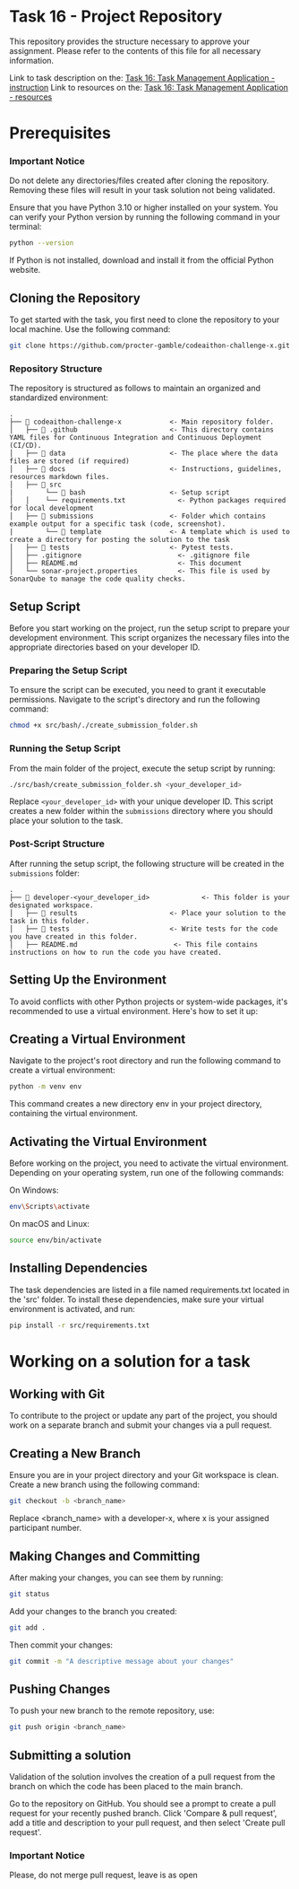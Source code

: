 # Task 16 - Project Repository

This repository provides the structure necessary to approve your assignment. Please refer to the contents of this file for all necessary information.

Link to task description on the: [Task 16: Task Management Application - instruction](docs/instructions.md)
Link to resources on the: [Task 16: Task Management Application - resources](docs/resources.md)

# Prerequisites

### Important Notice

Do not delete any directories/files created after cloning the repository. Removing these files will result in your task solution not being validated.

Ensure that you have Python 3.10 or higher installed on your system. You can verify your Python version by running the following command in your terminal:

```bash
python --version
```

If Python is not installed, download and install it from the official Python website.

## Cloning the Repository

To get started with the task, you first need to clone the repository to your local machine. Use the following command:

```bash
git clone https://github.com/procter-gamble/codeaithon-challenge-x.git
```

### Repository Structure

The repository is structured as follows to maintain an organized and standardized environment:

```
.
├── 📂 codeaithon-challenge-x            <- Main repository folder.
│   ├── 📂 .github                       <- This directory contains YAML files for Continuous Integration and Continuous Deployment (CI/CD).
│   ├── 📂 data                          <- The place where the data files are stored (if required)
│   ├── 📂 docs                          <- Instructions, guidelines, resources markdown files.
│   ├── 📂 src
|        └── 📂 bash                     <- Setup script
│   │    └── requirements.txt             <- Python packages required for local development
│   ├── 📂 submissions                   <- Folder which contains example output for a specific task (code, screenshot).
|        └── 📂 template                 <- A template which is used to create a directory for posting the solution to the task
│   ├── 📂 tests                         <- Pytest tests.
│   ├── .gitignore                        <- .gitignore file
│   ├── README.md                         <- This document
│   └── sonar-project.properties          <- This file is used by SonarQube to manage the code quality checks.
```

## Setup Script

Before you start working on the project, run the setup script to prepare your development environment. This script organizes the necessary files into the appropriate directories based on your developer ID.

### Preparing the Setup Script

To ensure the script can be executed, you need to grant it executable permissions. Navigate to the script's directory and run the following command:

```bash
chmod +x src/bash/./create_submission_folder.sh
```

### Running the Setup Script

From the main folder of the project, execute the setup script by running:

```bash
./src/bash/create_submission_folder.sh <your_developer_id>
```

Replace `<your_developer_id>` with your unique developer ID. This script creates a new folder within the `submissions` directory where you should place your solution to the task.

### Post-Script Structure

After running the setup script, the following structure will be created in the `submissions` folder:

```
.
├── 📂 developer-<your_developer_id>             <- This folder is your designated workspace.
│   ├── 📂 results                       <- Place your solution to the task in this folder.
│   ├── 📂 tests                         <- Write tests for the code you have created in this folder.
│   ├── README.md                        <- This file contains instructions on how to run the code you have created.
```

## Setting Up the Environment

To avoid conflicts with other Python projects or system-wide packages, it's recommended to use a virtual environment. Here's how to set it up:

## Creating a Virtual Environment

Navigate to the project's root directory and run the following command to create a virtual environment:

```bash
python -m venv env
```

This command creates a new directory env in your project directory, containing the virtual environment.

## Activating the Virtual Environment

Before working on the project, you need to activate the virtual environment. Depending on your operating system, run one of the following commands:

On Windows:

```bash
env\Scripts\activate
```

On macOS and Linux:

```bash
source env/bin/activate
```

## Installing Dependencies

The task dependencies are listed in a file named requirements.txt located in the 'src' folder. To install these dependencies, make sure your virtual environment is activated, and run:

```bash
pip install -r src/requirements.txt
```

# Working on a solution for a task

## Working with Git

To contribute to the project or update any part of the project, you should work on a separate branch and submit your changes via a pull request.

## Creating a New Branch

Ensure you are in your project directory and your Git workspace is clean. Create a new branch using the following command:

```bash
git checkout -b <branch_name>
```

Replace <branch_name> with a developer-x, where x is your assigned participant number.

## Making Changes and Committing

After making your changes, you can see them by running:

```bash
git status
```

Add your changes to the branch you created:

```bash
git add .
```

Then commit your changes:

```bash
git commit -m "A descriptive message about your changes"
```

## Pushing Changes

To push your new branch to the remote repository, use:

```bash
git push origin <branch_name>
```

## Submitting a solution

Validation of the solution involves the creation of a pull request from the branch on which the code has been placed to the main branch.

Go to the repository on GitHub. You should see a prompt to create a pull request for your recently pushed branch. Click 'Compare & pull request', add a title and description to your pull request, and then select 'Create pull request'.

### Important Notice

Please, do not merge pull request, leave is as open
